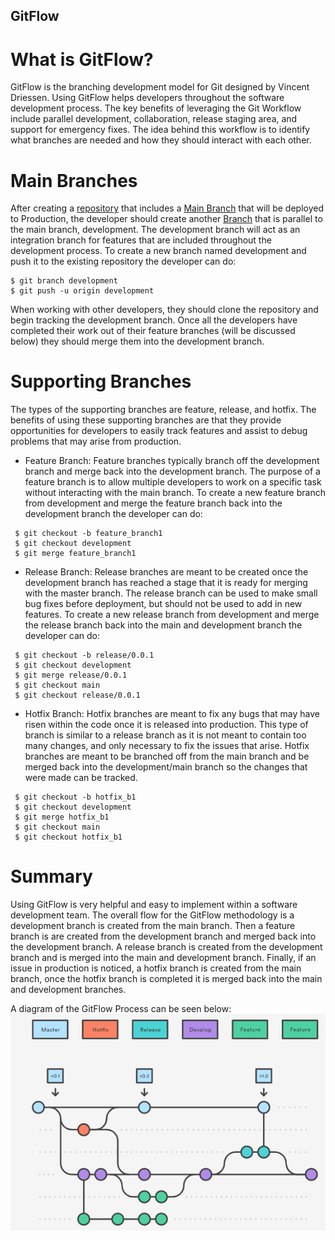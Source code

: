 ## GitFlow 

# What is GitFlow? 

GitFlow is the branching development model for Git designed by Vincent Driessen. Using GitFlow helps developers throughout the software development process. The key benefits of leveraging the Git Workflow include parallel development, collaboration, release staging area, and support for emergency fixes. The idea behind this workflow is to identify what branches are needed and how they should interact with each other. 

# Main Branches

After creating a [repository](/Sections/Repository.md) that includes a [Main Branch](/Sections/Master.md) that will be deployed to Production, the developer should create another [Branch](/Sections/Branch.md) that is parallel to the main branch, development. The development branch will act as an integration branch for features that are included throughout the development process. To create a new branch named development and push it to the existing repository the developer can do: 
```
$ git branch development 
$ git push -u origin development
```
When working with other developers, they should clone the repository and begin tracking the development branch. Once all the developers have completed their work out of their feature branches (will be discussed below) they should merge them into the development branch. 

# Supporting Branches 

The types of the supporting branches are feature, release, and hotfix. The benefits of using these supporting branches are that they provide opportunities for developers to easily track features and assist to debug problems that may arise from production. 

* Feature Branch: Feature branches typically branch off the development branch and merge back into the development branch. The purpose of a feature branch is to allow multiple developers to work on a specific task without interacting with the main branch. To create a new feature branch from development and merge the feature branch back into the development branch the developer can do: 
```
 $ git checkout -b feature_branch1
 $ git checkout development
 $ git merge feature_branch1 
```

* Release Branch: Release branches are meant to be created once the development branch has reached a stage that it is ready for merging with the master branch. The release branch can be used to make small bug fixes before deployment, but should not be used to add in new features. To create a new release branch from development and merge the release branch back into the main and development branch the developer can do: 
```
 $ git checkout -b release/0.0.1
 $ git checkout development
 $ git merge release/0.0.1 
 $ git checkout main
 $ git checkout release/0.0.1
```

* Hotfix Branch: Hotfix branches are meant to fix any bugs that may have risen within the code once it is released into production. This type of branch is similar to a release branch as it is not meant to contain too many changes, and only necessary to fix the issues that arise. Hotfix branches are meant to be branched off from the main branch and be merged back into the development/main branch so the changes that were made can be tracked. 
```
 $ git checkout -b hotfix_b1
 $ git checkout development
 $ git merge hotfix_b1
 $ git checkout main
 $ git checkout hotfix_b1
```

# Summary 

Using GitFlow is very helpful and easy to implement within a software development team. The overall flow for the GitFlow methodology is a development branch is created from the main branch. Then a feature branch is are created from the development branch and merged back into the development branch. A release branch is created from the development branch and is merged into the main and development branch. Finally, if an issue in production is noticed, a hotfix branch is created from the main branch, once the hotfix branch is completed it is merged back into the main and development branches. 

A diagram of the GitFlow Process can be seen below: 
![GitFlow](images/gitFlow.png)
